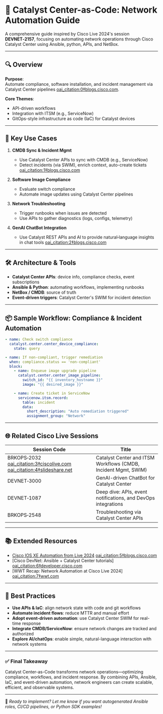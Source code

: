 # 🚀 Catalyst Center-as-Code: Network Automation Guide

A comprehensive guide inspired by Cisco Live 2024's session **DEVNET‑2157**, focusing on automating network operations through Cisco Catalyst Center using Ansible, python, APIs, and NetBox.

---

## 🔍 Overview

**Purpose**:  
Automate compliance, software installation, and incident management via Catalyst Center pipelines  [oai_citation:0‡blogs.cisco.com](https://blogs.cisco.com/developer/cisco-ios-xe-automation-from-cisco-live-2024?utm_source=chatgpt.com).

**Core Themes**:
- API-driven workflows
- Integration with ITSM (e.g., ServiceNow)
- GitOps-style infrastructure as code (IaC) for Catalyst devices

---

## 🧩 Key Use Cases

1. **CMDB Sync & Incident Mgmt**
   - Use Catalyst Center APIs to sync with CMDB (e.g., ServiceNow)
   - Detect incidents (via SWIM), enrich context, auto-create tickets  [oai_citation:1‡blogs.cisco.com](https://blogs.cisco.com/developer/cisco-ios-xe-automation-from-cisco-live-2024?utm_source=chatgpt.com)

2. **Software Image Compliance**
   - Evaluate switch compliance
   - Automate image updates using Catalyst Center pipelines

3. **Network Troubleshooting**
   - Trigger runbooks when issues are detected
   - Use APIs to gather diagnostics (logs, configs, telemetry)

4. **GenAI ChatBot Integration**
   - Use Catalyst REST APIs and AI to provide natural‑language insights in chat tools  [oai_citation:2‡blogs.cisco.com](https://blogs.cisco.com/developer/cisco-ios-xe-automation-from-cisco-live-2024?utm_source=chatgpt.com)

---

## 🛠️ Architecture & Tools

- **Catalyst Center APIs**: device info, compliance checks, event subscriptions
- **Ansible & Python**: automating workflows, implementing runbooks
- **NetBox / CMDB**: source of truth
- **Event-driven triggers**: Catalyst Center's SWIM for incident detection

---

## 📦 Sample Workflow: Compliance & Incident Automation

```yaml
- name: Check switch compliance
  catalyst.center.center_device_compliance:
    state: query

- name: If non-compliant, trigger remediation
  when: compliance.status == 'non-compliant'
  block:
    - name: Enqueue image upgrade pipeline
      catalyst.center.center_image_pipeline:
        switch_id: "{{ inventory_hostname }}"
        image: "{{ desired_image }}"

    - name: Create ticket in ServiceNow
      servicenow.itsm.record:
        table: incident
        data:
          short_description: "Auto remediation triggered"
          assignment_group: "Network"
```

---

## 🌐 Related Cisco Live Sessions

| Session Code | Title |
|--------------|-------|
| BRKOPS‑2032  [oai_citation:3‡ciscolive.com](https://www.ciscolive.com/c/dam/r/ciscolive/emea/docs/2025/pdf/LTROPS-2409.pdf?utm_source=chatgpt.com) [oai_citation:4‡slideshare.net](https://www.slideshare.net/slideshow/beginners-guide-to-net-devops-with-cisco-devnet-and-ansible/249852701?utm_source=chatgpt.com) | Catalyst Center and ITSM Workflows (CMDB, Incident Mgmt, SWIM) |
| DEVNET‑3000  | GenAI-driven ChatBot for Catalyst Center |
| DEVNET‑1087  | Deep dive: APIs, event notifications, and DevOps integrations |
| BRKOPS‑2548  | Troubleshooting via Catalyst Center APIs |

---

## 📚 Extended Resources

- [Cisco IOS XE Automation from Live 2024](https://blogs.cisco.com/developer/cisco-ios-xe-automation‑from‑cisco‑live‑2024)  [oai_citation:5‡blogs.cisco.com](https://blogs.cisco.com/developer/cisco-ios-xe-automation-from-cisco-live-2024?utm_source=chatgpt.com)  
- [Cisco DevNet: Ansible + Catalyst Center tutorials] [oai_citation:6‡developer.cisco.com](https://developer.cisco.com/automation-ansible/?utm_source=chatgpt.com)  
- [WWT Recap: Network Automation at Cisco Live 2024] [oai_citation:7‡wwt.com](https://www.wwt.com/blog/network-automation-at-cisco-live-2024-recap?utm_source=chatgpt.com)

---

## 🧠 Best Practices

- **Use APIs & IaC**: align network state with code and git workflows
- **Automate incident flows**: reduce MTTR and manual effort
- **Adopt event-driven automation**: use Catalyst Center SWIM for real-time response
- **Integrate CMDB/ServiceNow**: ensure network changes are tracked and authorized
- **Explore AI/chatOps**: enable simple, natural-language interaction with network systems

---

### ✅ Final Takeaway

Catalyst Center-as-Code transforms network operations—optimizing compliance, workflows, and incident response. By combining APIs, Ansible, IaC, and event-driven automation, network engineers can create scalable, efficient, and observable systems.

---

🎯 *Ready to implement? Let me know if you want autogenerated Ansible roles, CI/CD pipelines, or Python SDK examples!*